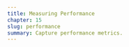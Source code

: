 ```yaml
---
title: Measuring Performance
chapter: 15
slug: performance
summary: Capture performance metrics.
---
```

